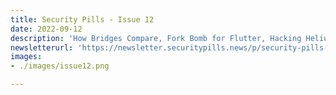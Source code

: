 ```yaml
---
title: Security Pills - Issue 12
date: 2022-09-12
description: 'How Bridges Compare, Fork Bomb for Flutter, Hacking Helium Crypto Miner'
newsletterurl: 'https://newsletter.securitypills.news/p/security-pills-issue-12'
images: 
- ./images/issue12.png

--- 
```


